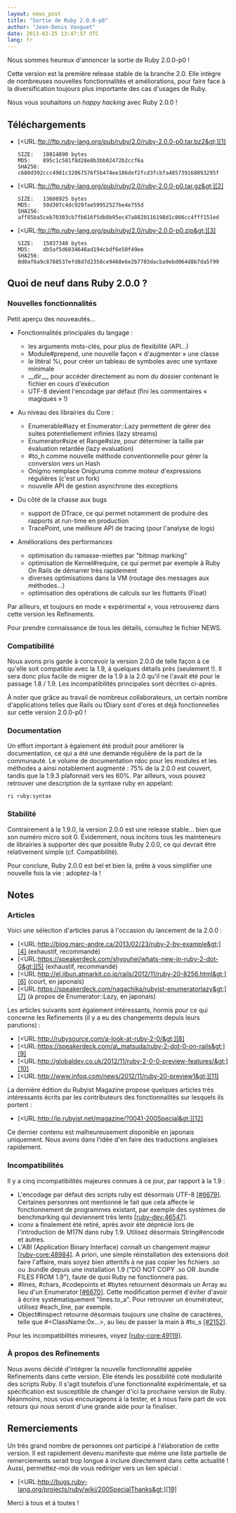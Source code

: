 ```yaml
---
layout: news_post
title: "Sortie de Ruby 2.0.0-p0"
author: "Jean-Denis Vauguet"
date: 2013-02-25 13:47:57 UTC
lang: fr
---
```


Nous sommes heureux d\'annoncer la sortie de Ruby 2.0.0-p0 !

Cette version est la première release stable de la branche 2.0. Elle
intègre de nombreuses nouvelles fonctionnalités et améliorations, pour
faire face à la diversification toujours plus importante des cas
d\'usages de Ruby.

Nous vous souhaitons un *happy hacking* avec Ruby 2.0.0 !

## Téléchargements

* [&lt;URL:ftp://ftp.ruby-lang.org/pub/ruby/2.0/ruby-2.0.0-p0.tar.bz2&gt;][1]

      SIZE:   10814890 bytes
      MD5:    895c1c581f8d28e8b3bb02472b2ccf6a
      SHA256: c680d392ccc4901c32067576f5b474ee186def2fcd3fcbfa485739168093295f

* [&lt;URL:ftp://ftp.ruby-lang.org/pub/ruby/2.0/ruby-2.0.0-p0.tar.gz&gt;][2]

      SIZE:   13608925 bytes
      MD5:    50d307c4dc9297ae59952527be4e755d
      SHA256: aff85ba5ceb70303cb7fb616f5db8b95ec47a8820116198d1c866cc4fff151ed

* [&lt;URL:ftp://ftp.ruby-lang.org/pub/ruby/2.0/ruby-2.0.0-p0.zip&gt;][3]

      SIZE:   15037340 bytes
      MD5:    db5af5d6034646ad194cbdf6e50f49ee
      SHA256: 0d0af6a9c8788537efd8d7d2358ce9468e6e2b7703dacba9ebd064d8b7da5f99

## Quoi de neuf dans Ruby 2.0.0 ?

### Nouvelles fonctionnalités

Petit aperçu des nouveautés…

* Fonctionnalités principales du langage :
  * les arguments mots-clés, pour plus de flexibilité (API…)
  * Module#prepend, une nouvelle façon « d\'augmenter » une classe
  * le litéral %i, pour créer un tableau de symboles avec une syntaxe
    minimale
  * \_\_dir\_\_, pour accéder directement au nom du dossier contenant le
    fichier en cours d\'exécution
  * UTF-8 devient l\'encodage par défaut (fini les commentaires «
    magiques » !)

* Au niveau des librairies du Core :
  * Enumerable#lazy et Enumerator::Lazy permettent de gérer des suites
    potentiellement infinies (lazy streams)
  * Enumerator#size et Range#size, pour déterminer la taille par
    évaluation retardée (lazy evaluation)
  * \#to\_h comme nouvelle méthode conventionnelle pour gérer la
    conversion vers un Hash
  * Onigmo remplace Oniguruma comme moteur d\'expressions régulières
    (c\'est un fork)
  * nouvelle API de gestion asynchrone des exceptions

* Du côté de la chasse aux bugs
  * support de DTrace, ce qui permet notamment de produire des rapports
    at run-time en production
  * TracePoint, une meilleure API de tracing (pour l\'analyse de logs)

* Améliorations des performances
  * optimisation du ramasse-miettes par \"bitmap marking\"
  * optimisation de Kernel#require, ce qui permet par exemple à Ruby On
    Rails de démarrer très rapidement
  * diverses optimisations dans la VM (routage des messages aux
    méthodes…)
  * optimisation des opérations de calculs sur les flottants (Float)

Par ailleurs, et toujours en mode « expérimental », vous retrouverez
dans cette version les Refinements.

Pour prendre connaissance de tous les détails, consultez le fichier
NEWS.

### Compatibilité

Nous avons pris garde à concevoir la version 2.0.0 de telle façon à ce
qu\'elle soit compatible avec la 1.9, à quelques détails près (seulement
!). Il sera donc plus facile de migrer de la 1.9 à la 2.0 qu\'il ne
l\'avait été pour le passage 1.8 / 1.9. Les incompatibilités principales
sont décrites ci-après.

À noter que grâce au travail de nombreux collaborateurs, un certain
nombre d\'applications telles que Rails ou tDiary sont d\'ores et déjà
fonctionnelles sur cette version 2.0.0-p0 !

### Documentation

Un effort important à également été produit pour améliorer la
documentation, ce qui a été une demande régulière de la part de la
communauté. Le volume de documentation rdoc pour les modules et les
méthodes a ainsi notablement augmenté : 75% de la 2.0.0 est couvert,
tandis que la 1.9.3 plafonnait vers les 60%. Par ailleurs, vous pouvez
retrouver une description de la syntaxe ruby en appelant:

    ri ruby:syntax

### Stabilité

Contrairement à la 1.9.0, la version 2.0.0 est une release stable… bien
que son numéro micro soit 0. Évidemment, nous incitons tous les
mainteneurs de librairies à supporter dès que possible Ruby 2.0.0, ce
qui devrait être relativement simple (cf. Compatibilité).

Pour conclure, Ruby 2.0.0 est bel et bien là, prête à vous simplifier
une nouvelle fois la vie : adoptez-la !

## Notes

### Articles

Voici une sélection d\'articles parus à l\'occasion du lancement de la
2.0.0 :

* [&lt;URL:http://blog.marc-andre.ca/2013/02/23/ruby-2-by-example&gt;][4]
  (exhaustif, recommandé)
* [&lt;URL:https://speakerdeck.com/shyouhei/whats-new-in-ruby-2-dot-0&gt;][5]
  (exhaustif, recommandé)
* [&lt;URL:http://el.jibun.atmarkit.co.jp/rails/2012/11/ruby-20-8256.html&gt;][6]
  (court, en japonais)
* [&lt;URL:https://speakerdeck.com/nagachika/rubyist-enumeratorlazy&gt;][7]
  (à propos de Enumerator::Lazy, en japonais)

Les articles suivants sont également intéressants, hormis pour ce qui
concerne les Refinements (il y a eu des changements depuis leurs
parutions) :

* [&lt;URL:http://rubysource.com/a-look-at-ruby-2-0/&gt;][8]
* [&lt;URL:https://speakerdeck.com/a\_matsuda/ruby-2-dot-0-on-rails&gt;][9]
* [&lt;URL:http://globaldev.co.uk/2012/11/ruby-2-0-0-preview-features/&gt;][10]
* [&lt;URL:http://www.infoq.com/news/2012/11/ruby-20-preview1&gt;][11]

La dernière édition du Rubyist Magazine propose quelques articles très
intéressants écrits par les contributeurs des fonctionnalités sur
lesquels ils portent :

* [&lt;URL:http://jp.rubyist.net/magazine/?0041-200Special&gt;][12]

Ce dernier contenu est malheureusement disponible en japonais
uniquement. Nous avons dans l\'idée d\'en faire des traductions
anglaises rapidement.

### Incompatibilités

Il y a cinq incompatibilités majeures connues à ce jour, par rapport à
la 1.9 :

* L\'encodage par défaut des scripts ruby est désormais UTF-8
  [\[#6679\]][13]. Certaines personnes ont mentionné le fait que cela
  affecte le fonctionnement de programmes existant, par exemple des
  systèmes de benchmarking qui deviennent très lents
  [\[ruby-dev:46547\]][14].
* iconv a finalement été retiré, après avoir été déprécié lors de
  l\'introduction de M17N dans ruby 1.9. Utilisez désormais
  String#encode et autres.
* L\'ABI (Application Binary Interface) connaît un changement majeur
  [\[ruby-core:48984\]][15]. A priori, une simple réinstallation des
  extensions doit faire l\'affaire, mais soyez bien attentifs à ne pas
  copier les fichiers .so ou .bundle depuis une installation 1.9 (\"DO
  NOT COPY .so OR .bundle FILES FROM 1.9\"), faute de quoi Ruby ne
  fonctionnera pas.
* \#lines, #chars, #codepoints et #bytes retournent désormais un Array au
  lieu d\'un Enumerator [\[#6670\]][16]. Cette modification permet
  d\'éviter d\'avoir à écrire systématiquement \"lines.to\_a\". Pour
  retrouver un énumérateur, utilisez #each\_line, par exemple.
* Object#inspect retourne désormais toujours une chaîne de caractères,
  telle que #&lt;ClassName:0x...&gt;, au lieu de passer la main à #to\_s
  [\[#2152\]][17].

Pour les incompatibilités mineures, voyez [\[ruby-core:49119\]][18].

### À propos des Refinements

Nous avons décidé d\'intégrer la nouvelle fonctionnalité appelée
Refinements dans cette version. Elle étends les possibilité coté
modularité des scripts Ruby. Il s\'agit toutefois d\'une fonctionnalité
expérimentale, et sa spécification est susceptible de changer d\'ici la
prochaine version de Ruby. Néanmoins, nous vous encourageons à la
tester, et à nous faire part de vos retours qui nous seront d\'une
grande aide pour la finaliser.

## Remerciements

Un très grand nombre de personnes ont participé à l\'élaboration de
cette version. Il est rapidement devenu manifeste que même une liste
partielle de remerciements serait trop longue à inclure directement dans
cette actualité ! Aussi, permettez-moi de vous rediriger vers un lien
spécial :

* [&lt;URL:http://bugs.ruby-lang.org/projects/ruby/wiki/200SpecialThanks&gt;][19]

Merci à tous et à toutes !



[1]: ftp://ftp.ruby-lang.org/pub/ruby/2.0/ruby-2.0.0-p0.tar.bz2 
[2]: ftp://ftp.ruby-lang.org/pub/ruby/2.0/ruby-2.0.0-p0.tar.gz 
[3]: ftp://ftp.ruby-lang.org/pub/ruby/2.0/ruby-2.0.0-p0.zip 
[4]: http://blog.marc-andre.ca/2013/02/23/ruby-2-by-example 
[5]: https://speakerdeck.com/shyouhei/whats-new-in-ruby-2-dot-0 
[6]: http://el.jibun.atmarkit.co.jp/rails/2012/11/ruby-20-8256.html 
[7]: https://speakerdeck.com/nagachika/rubyist-enumeratorlazy 
[8]: http://rubysource.com/a-look-at-ruby-2-0/ 
[9]: https://speakerdeck.com/a_matsuda/ruby-2-dot-0-on-rails 
[10]: http://globaldev.co.uk/2012/11/ruby-2-0-0-preview-features/ 
[11]: http://www.infoq.com/news/2012/11/ruby-20-preview1 
[12]: http://jp.rubyist.net/magazine/?0041-200Special 
[13]: https://bugs.ruby-lang.org/issues/6679 
[14]: http://blade.nagaokaut.ac.jp/cgi-bin/scat.rb/ruby/ruby-dev/46547 
[15]: http://blade.nagaokaut.ac.jp/cgi-bin/scat.rb/ruby/ruby-core/48984 
[16]: https://bugs.ruby-lang.org/issues/6670 
[17]: https://bugs.ruby-lang.org/issues/2152 
[18]: http://blade.nagaokaut.ac.jp/cgi-bin/scat.rb/ruby/ruby-core/49119 
[19]: http://bugs.ruby-lang.org/projects/ruby/wiki/200SpecialThanks 
